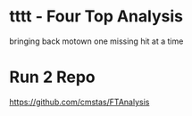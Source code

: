 # tttt - Four Top Analysis
bringing back motown one missing hit at a time  

# Run 2 Repo
https://github.com/cmstas/FTAnalysis
